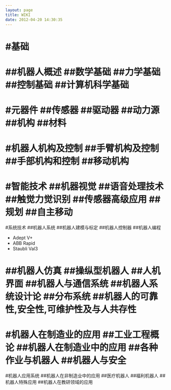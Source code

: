 ```yaml
---
layout: page
title: WIKI
date: 2012-04-20 14:30:35
---
```

#基础
===
##机器人概述
##数学基础
##力学基础
##控制基础
##计算机科学基础
===
#元器件
##传感器
##驱动器
##动力源
##机构
##材料
===
#机器人机构及控制
##手臂机构及控制
##手部机构和控制
##移动机构
===
#智能技术
##机器视觉
##语音处理技术
##触觉力觉识别
##传感器高级应用
##规划
##自主移动
===
#系统技术
##机器人系统
##机器人建模与标定
##机器人控制器
##机器人编程
- Adept V+
- ABB Rapid
- Staubli Val3

##机器人仿真
##操纵型机器人
##人机界面
##机器人与通信系统
##机器人系统设计论
##分布系统
##机器人的可靠性,安全性,可维护性及与人共存性
===
#机器人在制造业的应用
##工业工程概论
##机器人在制造业中的应用
##各种作业与机器人
##机器人与安全
===
#机器人应用系统
##机器人在非制造业中的应用
##医疗机器人
##福利机器人
##机器人特殊应用
##机器人在教研领域的应用

